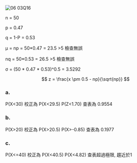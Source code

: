 ![06 03Q16](https://github.com/user-attachments/assets/46cafedd-3817-445f-98db-def74d155cd0)

n = 50

p = 0.47

q = 1-P = 0.53

&mu; = np = 50*0.47 = 23.5 >5 檢查無誤

nq = 50*0.53 = 26.5 >5 檢查無誤

&sigma; = (50 * 0.47 * 0.53)^0.5 = 3.5292

$$
z = \frac{x \pm 0.5 - np}{\sqrt{np}}
$$

### a.
P(X<30) 校正為 P(X<29.5)
P(Z<1.70) 查表為 0.9554

### b.
P(X>20) 校正為 P(X>20.5)
P(X>-0.85) 查表為 0.1977

### c.
P(X<=40) 校正為 P(X<40.5)
P(X<4.82) 查表超過極限, 趨近於1
